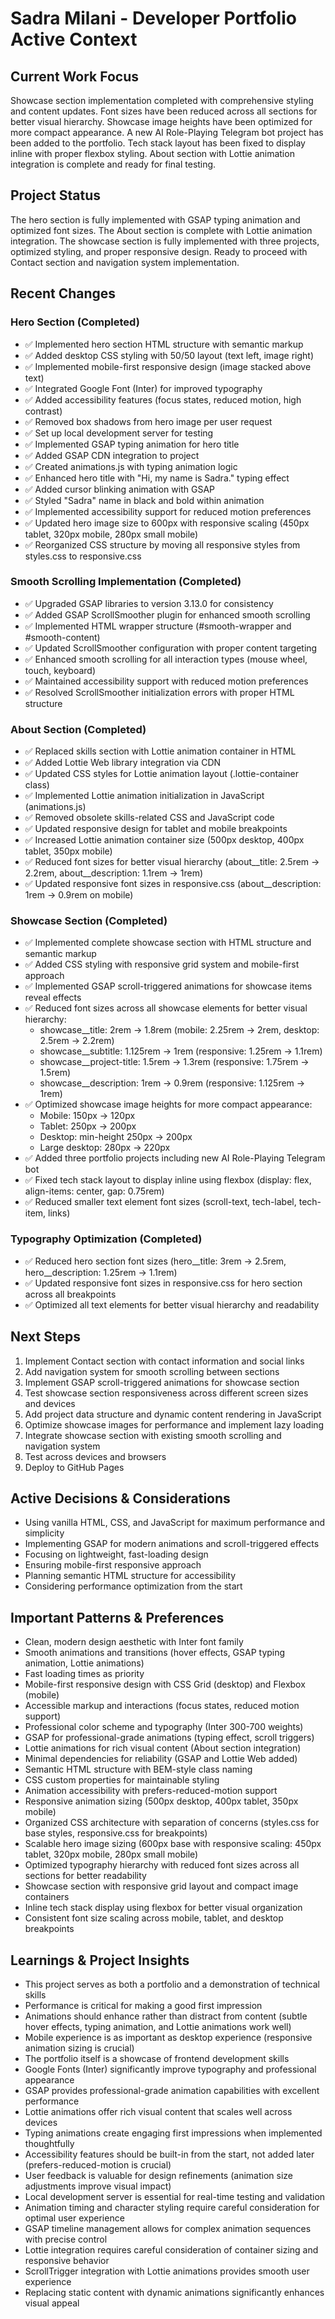 # Sadra Milani - Developer Portfolio Active Context

## Current Work Focus

Showcase section implementation completed with comprehensive styling and content updates. Font sizes have been reduced across all sections for better visual hierarchy. Showcase image heights have been optimized for more compact appearance. A new AI Role-Playing Telegram bot project has been added to the portfolio. Tech stack layout has been fixed to display inline with proper flexbox styling. About section with Lottie animation integration is complete and ready for final testing.

## Project Status

The hero section is fully implemented with GSAP typing animation and optimized font sizes. The About section is complete with Lottie animation integration. The showcase section is fully implemented with three projects, optimized styling, and proper responsive design. Ready to proceed with Contact section and navigation system implementation.

## Recent Changes

### Hero Section (Completed)
- ✅ Implemented hero section HTML structure with semantic markup
- ✅ Added desktop CSS styling with 50/50 layout (text left, image right)
- ✅ Implemented mobile-first responsive design (image stacked above text)
- ✅ Integrated Google Font (Inter) for improved typography
- ✅ Added accessibility features (focus states, reduced motion, high contrast)
- ✅ Removed box shadows from hero image per user request
- ✅ Set up local development server for testing
- ✅ Implemented GSAP typing animation for hero title
- ✅ Added GSAP CDN integration to project
- ✅ Created animations.js with typing animation logic
- ✅ Enhanced hero title with "Hi, my name is Sadra." typing effect
- ✅ Added cursor blinking animation with GSAP
- ✅ Styled "Sadra" name in black and bold within animation
- ✅ Implemented accessibility support for reduced motion preferences
- ✅ Updated hero image size to 600px with responsive scaling (450px tablet, 320px mobile, 280px small mobile)
- ✅ Reorganized CSS structure by moving all responsive styles from styles.css to responsive.css

### Smooth Scrolling Implementation (Completed)
- ✅ Upgraded GSAP libraries to version 3.13.0 for consistency
- ✅ Added GSAP ScrollSmoother plugin for enhanced smooth scrolling
- ✅ Implemented HTML wrapper structure (#smooth-wrapper and #smooth-content)
- ✅ Updated ScrollSmoother configuration with proper content targeting
- ✅ Enhanced smooth scrolling for all interaction types (mouse wheel, touch, keyboard)
- ✅ Maintained accessibility support with reduced motion preferences
- ✅ Resolved ScrollSmoother initialization errors with proper HTML structure

### About Section (Completed)
- ✅ Replaced skills section with Lottie animation container in HTML
- ✅ Added Lottie Web library integration via CDN
- ✅ Updated CSS styles for Lottie animation layout (.lottie-container class)
- ✅ Implemented Lottie animation initialization in JavaScript (animations.js)
- ✅ Removed obsolete skills-related CSS and JavaScript code
- ✅ Updated responsive design for tablet and mobile breakpoints
- ✅ Increased Lottie animation container size (500px desktop, 400px tablet, 350px mobile)
- ✅ Reduced font sizes for better visual hierarchy (about__title: 2.5rem → 2.2rem, about__description: 1.1rem → 1rem)
- ✅ Updated responsive font sizes in responsive.css (about__description: 1rem → 0.9rem on mobile)

### Showcase Section (Completed)
- ✅ Implemented complete showcase section with HTML structure and semantic markup
- ✅ Added CSS styling with responsive grid system and mobile-first approach
- ✅ Implemented GSAP scroll-triggered animations for showcase items reveal effects
- ✅ Reduced font sizes across all showcase elements for better visual hierarchy:
  - showcase__title: 2rem → 1.8rem (mobile: 2.25rem → 2rem, desktop: 2.5rem → 2.2rem)
  - showcase__subtitle: 1.125rem → 1rem (responsive: 1.25rem → 1.1rem)
  - showcase__project-title: 1.5rem → 1.3rem (responsive: 1.75rem → 1.5rem)
  - showcase__description: 1rem → 0.9rem (responsive: 1.125rem → 1rem)
- ✅ Optimized showcase image heights for more compact appearance:
  - Mobile: 150px → 120px
  - Tablet: 250px → 200px
  - Desktop: min-height 250px → 200px
  - Large desktop: 280px → 220px
- ✅ Added three portfolio projects including new AI Role-Playing Telegram bot
- ✅ Fixed tech stack layout to display inline using flexbox (display: flex, align-items: center, gap: 0.75rem)
- ✅ Reduced smaller text element font sizes (scroll-text, tech-label, tech-item, links)

### Typography Optimization (Completed)
- ✅ Reduced hero section font sizes (hero__title: 3rem → 2.5rem, hero__description: 1.25rem → 1.1rem)
- ✅ Updated responsive font sizes in responsive.css for hero section across all breakpoints
- ✅ Optimized all text elements for better visual hierarchy and readability

## Next Steps

1. Implement Contact section with contact information and social links
2. Add navigation system for smooth scrolling between sections
3. Implement GSAP scroll-triggered animations for showcase section
4. Test showcase section responsiveness across different screen sizes and devices
5. Add project data structure and dynamic content rendering in JavaScript
6. Optimize showcase images for performance and implement lazy loading
7. Integrate showcase section with existing smooth scrolling and navigation system
8. Test across devices and browsers
9. Deploy to GitHub Pages

## Active Decisions & Considerations

- Using vanilla HTML, CSS, and JavaScript for maximum performance and simplicity
- Implementing GSAP for modern animations and scroll-triggered effects
- Focusing on lightweight, fast-loading design
- Ensuring mobile-first responsive approach
- Planning semantic HTML structure for accessibility
- Considering performance optimization from the start

## Important Patterns & Preferences

- Clean, modern design aesthetic with Inter font family
- Smooth animations and transitions (hover effects, GSAP typing animation, Lottie animations)
- Fast loading times as priority
- Mobile-first responsive design with CSS Grid (desktop) and Flexbox (mobile)
- Accessible markup and interactions (focus states, reduced motion support)
- Professional color scheme and typography (Inter 300-700 weights)
- GSAP for professional-grade animations (typing effect, scroll triggers)
- Lottie animations for rich visual content (About section integration)
- Minimal dependencies for reliability (GSAP and Lottie Web added)
- Semantic HTML structure with BEM-style class naming
- CSS custom properties for maintainable styling
- Animation accessibility with prefers-reduced-motion support
- Responsive animation sizing (500px desktop, 400px tablet, 350px mobile)
- Organized CSS architecture with separation of concerns (styles.css for base styles, responsive.css for breakpoints)
- Scalable hero image sizing (600px base with responsive scaling: 450px tablet, 320px mobile, 280px small mobile)
- Optimized typography hierarchy with reduced font sizes across all sections for better readability
- Showcase section with responsive grid layout and compact image containers
- Inline tech stack display using flexbox for better visual organization
- Consistent font size scaling across mobile, tablet, and desktop breakpoints

## Learnings & Project Insights

- This project serves as both a portfolio and a demonstration of technical skills
- Performance is critical for making a good first impression
- Animations should enhance rather than distract from content (subtle hover effects, typing animation, and Lottie animations work well)
- Mobile experience is as important as desktop experience (responsive animation sizing is crucial)
- The portfolio itself is a showcase of frontend development skills
- Google Fonts (Inter) significantly improve typography and professional appearance
- GSAP provides professional-grade animation capabilities with excellent performance
- Lottie animations offer rich visual content that scales well across devices
- Typing animations create engaging first impressions when implemented thoughtfully
- Accessibility features should be built-in from the start, not added later (prefers-reduced-motion is crucial)
- User feedback is valuable for design refinements (animation size adjustments improve visual impact)
- Local development server is essential for real-time testing and validation
- Animation timing and character styling require careful consideration for optimal user experience
- GSAP timeline management allows for complex animation sequences with precise control
- Lottie integration requires careful consideration of container sizing and responsive behavior
- ScrollTrigger integration with Lottie animations provides smooth user experience
- Replacing static content with dynamic animations significantly enhances visual appeal
